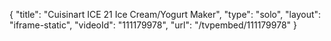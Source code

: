 {
    "title": "Cuisinart ICE 21 Ice Cream\/Yogurt Maker",
    "type": "solo",
    "layout": "iframe-static",
    "videoId": "111179978",
    "url": "\/tvpembed\/111179978"
}
